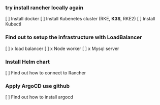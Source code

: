 ### try install rancher locally again
[ ] Install docker
[ ] Install Kubenetes cluster (RKE, **K3S**, RKE2)
[ ] Install Kubectl

### Find out to setup the infrastructure with LoadBalancer
[ ]  x load balancer
[ ]  x Node worker
[ ]  x Mysql server

### Install Helm chart 
[ ] Find out how to connect to Rancher

### Apply ArgoCD use github
[ ] Find out how to install argocd